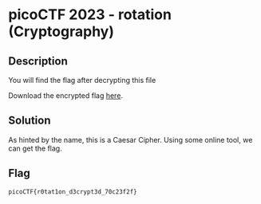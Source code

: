 # picoCTF 2023 - rotation (Cryptography)

## Description

You will find the flag after decrypting this file

Download the encrypted flag [here](https://artifacts.picoctf.net/c/452/encrypted.txt).

## Solution

As hinted by the name, this is a Caesar Cipher. Using some online tool, we can get the flag.

## Flag

`picoCTF{r0tat1on_d3crypt3d_70c23f2f}`
